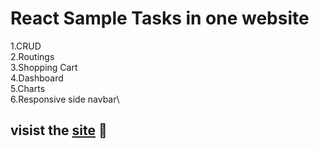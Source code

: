 # React Sample Tasks in one website

1.CRUD\
2.Routings\
3.Shopping Cart\
4.Dashboard\
5.Charts\
6.Responsive side navbar\

## visist the  [site](https://compassionate-feynman-0ebb77.netlify.app/dashboard) 🚀
